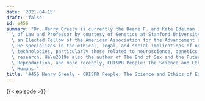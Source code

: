 ```yaml
---
date: '2021-04-15'
draft: 'false'
id: e456
summary: "Dr. Henry Greely is currently the Deane F. and Kate Edelman Johnson Professor\
  \ of Law and Professor by courtesy of Genetics at Stanford University, and also\
  \ an Elected Fellow of the American Association for the Advancement of Science.\
  \ He specializes in the ethical, legal, and social implications of new biomedical\
  \ technologies, particularly those related to neuroscience, genetics, or stem cell\
  \ research. He\u2019s also the author of The End of Sex and the Future of Human\
  \ Reproduction, and more recently, CRISPR People: The Science and Ethics of Editing\
  \ Humans."
title: '#456 Henry Greely - CRISPR People: The Science and Ethics of Editing Humans'
---
```

{{< episode >}}

